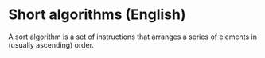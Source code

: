 # Short algorithms (English)

A sort algorithm is a set of instructions that arranges a series of elements in (usually ascending) order. 